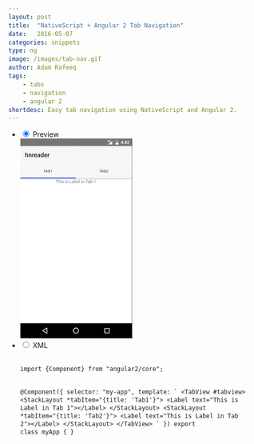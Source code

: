 ```yaml
---
layout: post
title:  "NativeScript + Angular 2 Tab Navigation"
date:   2016-05-07
categories: snippets
type: ng
image: /images/tab-nav.gif
author: Adam Rafeeq
tags: 
    - tabs
    - navigation
    - angular 2
shortdesc: Easy tab navigation using NativeScript and Angular 2. 
---
```

<ul class="tabs clearfix">
  <li>
    <input type="radio" name="tabs" id="tab1" checked />
    <label for="tab1">Preview</label>
    <div id="tab-content1" class="tab-content">
        <img src="/images/tab-nav.gif">
    </div>
  </li>
  <li>
    <input type="radio" name="tabs" id="tab2" />
    <label for="tab2">XML</label>
    <div id="tab-content2" class="tab-content">
      <pre class="language-html">
        <code>
import {Component} from &#x22;angular2/core&#x22;;

@Component({
  selector: &#x22;my-app&#x22;,
  template: &#x60;
&#x3C;TabView #tabview&#x3E;
  &#x3C;StackLayout *tabItem=&#x22;{title: &#x27;Tab1&#x27;}&#x22;&#x3E;
    &#x3C;Label text=&#x22;This is Label in Tab 1&#x22;&#x3E;&#x3C;/Label&#x3E;
  &#x3C;/StackLayout&#x3E;
  &#x3C;StackLayout *tabItem=&#x22;{title: &#x27;Tab2&#x27;}&#x22;&#x3E;
    &#x3C;Label text=&#x22;This is Label in Tab 2&#x22;&#x3E;&#x3C;/Label&#x3E;
  &#x3C;/StackLayout&#x3E;
&#x3C;/TabView&#x3E;
&#x60;
})
export class myApp {
}
        </code>
      </pre>
    </div>
  </li>
</ul>

